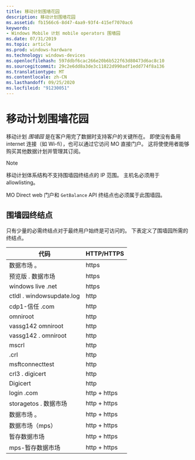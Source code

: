 ```yaml
---
title: 移动计划围墙花园
description: 移动计划围墙花园
ms.assetid: fb1566c6-8d47-4aa9-93f4-415ef7070ac6
keywords:
- Windows Mobile 计划 mobile operators 围墙园
ms.date: 07/31/2019
ms.topic: article
ms.prod: windows-hardware
ms.technology: windows-devices
ms.openlocfilehash: 597ddbf6cac266e20b6b522f63d80473d6ac8c10
ms.sourcegitcommit: 29c2e6dd8a3de3c11822d990adf1edd774f8a136
ms.translationtype: MT
ms.contentlocale: zh-CN
ms.lasthandoff: 09/25/2020
ms.locfileid: "91230051"
---
```

# <a name="mobile-plans-walled-garden"></a>移动计划围墙花园

移动计划 *围墙园* 是在客户用完了数据时支持客户的关键所在。 即使没有备用 internet 连接（如 Wi-fi），也可以通过它访问 MO 直接门户。 这将使使用者能够购买其他数据计划并管理其订阅。

> [!NOTE]
> 移动计划体系结构不支持围墙园终结点的 IP 范围。 主机名必须用于 allowlisting。

MO Direct web 门户和 `GetBalance` API 终结点也必须属于此围墙园。

## <a name="walled-garden-endpoints"></a>围墙园终结点

只有少量的必需终结点对于最终用户始终是可访问的。 下表定义了围墙园所需的终结点。

| 代码 | HTTP/HTTPS |
| --- | --- |
| 数据市场 <span></span> 。 | https |
| 预览版 <span></span> . 数据市场 | https |
| windows live <span></span> .net | https |
| ctldl <span></span> . windowsupdate.log | http |
| cdp1-信任 <span></span> .com | http |
| <span></span>omniroot | http |
| vassg142 <span></span> omniroot | http |
| vassg142 <span></span> . omniroot | http |
| mscrl <span></span> | http |
| .crl <span></span> | http |
| <span></span>msftconnecttest | http |
| crl3 <span></span> . digicert | http |
| <span></span>Digicert | http |
| login <span></span> .com | http + https |
| storagetos <span></span> . 数据市场 | http + https |
| 数据市场 <span></span> 。 | http + https |
| 数据市场（mps） <span></span> | http + https |
| 暂存数据市场 <span></span> | http + https |
| mps-暂存数据市场 <span></span> | http + https |
